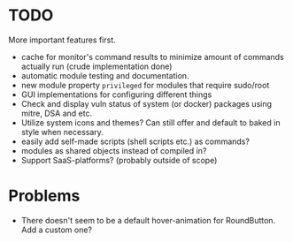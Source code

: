 # TODO
More important features first.
- cache for monitor's command results to minimize amount of commands actually run (crude implementation done)
- automatic module testing and documentation.
- new module property `privileged` for modules that require sudo/root
- GUI implementations for configuring different things
- Check and display vuln status of system (or docker) packages using mitre, DSA and etc.
- Utilize system icons and themes? Can still offer and default to baked in style when necessary.
- easily add self-made scripts (shell scripts etc.) as commands?
- modules as shared objects instead of compiled in?
- Support SaaS-platforms? (probably outside of scope)

# Problems
- There doesn't seem to be a default hover-animation for RoundButton. Add a custom one?
